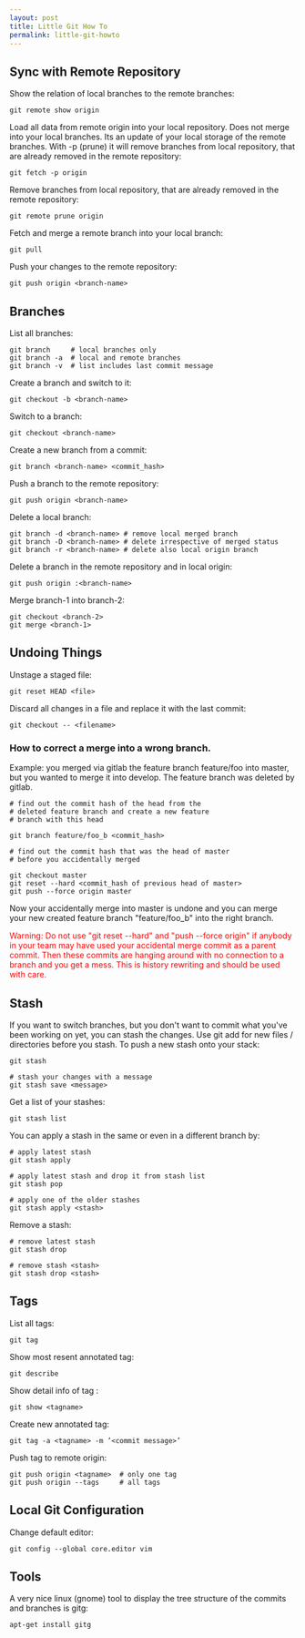 ```yaml
---
layout: post
title: Little Git How To
permalink: little-git-howto
---
```


## Sync with Remote Repository
Show the relation of local branches to the remote branches:

```
git remote show origin
```

Load all data from remote origin into your local repository. Does not merge into your local branches. Its an update of your local storage of the remote branches. With -p (prune) it will remove branches from local repository, that are already removed in the remote repository:

```
git fetch -p origin
```

Remove branches from local repository, that are already removed in the remote repository:

```
git remote prune origin
```

Fetch and merge a remote branch into your local branch:

```
git pull
``` 

Push your changes to the remote repository:

```
git push origin <branch-name>
```

## Branches
List all branches:

```
git branch     # local branches only
git branch -a  # local and remote branches
git branch -v  # list includes last commit message
```

Create a branch and switch to it:

```
git checkout -b <branch-name>
```

Switch to a branch:

```
git checkout <branch-name>
```

Create a new branch from a commit:

```
git branch <branch-name> <commit_hash>
```

Push a branch to the remote repository:

```
git push origin <branch-name>
```

Delete a local branch:

```
git branch -d <branch-name> # remove local merged branch
git branch -D <branch-name> # delete irrespective of merged status
git branch -r <branch-name> # delete also local origin branch
``` 

Delete a branch in the remote repository and in local origin:

```
git push origin :<branch-name>
```

Merge branch-1 into branch-2:

```
git checkout <branch-2>
git merge <branch-1>
```

## Undoing Things
Unstage a staged file:

```
git reset HEAD <file>
``` 

Discard all changes in a file and replace it with the last commit:

```
git checkout -- <filename>
```

### How to correct a merge into a wrong branch. 
Example: 
you merged via gitlab the feature branch feature/foo into master, but you wanted to merge it into develop. The feature branch was deleted by gitlab.

```
# find out the commit hash of the head from the 
# deleted feature branch and create a new feature 
# branch with this head

git branch feature/foo_b <commit_hash>

# find out the commit hash that was the head of master
# before you accidentally merged

git checkout master
git reset --hard <commit_hash of previous head of master>
git push --force origin master
```

Now your accidentally merge into master is undone and you can merge your new created feature branch "feature/foo_b" into the right branch.

<font color='red'>
Warning:
Do not use "git reset --hard" and "push --force origin" if anybody in your team may have used your accidental merge commit as a parent commit. Then these commits are hanging around with no connection to a branch and you get a mess. This is history rewriting and should be used with care.
</font>

## Stash
If you want to switch branches, but you don't want to commit what you've been working on yet, you can stash the changes. Use git add for new files / directories before you stash. To push a new stash onto your stack:

```
git stash

# stash your changes with a message
git stash save <message>
```

Get a list of your stashes:

```
git stash list
```

You can apply a stash in the same or even in a different branch by:

```
# apply latest stash
git stash apply  

# apply latest stash and drop it from stash list
git stash pop

# apply one of the older stashes
git stash apply <stash>
```

Remove a stash:

```
# remove latest stash
git stash drop

# remove stash <stash>
git stash drop <stash>
```

## Tags
List all tags:

```
git tag
```

Show most resent annotated tag:

```
git describe
```

Show detail info of tag <tagname>:

```
git show <tagname>
```

Create new annotated tag:

```
git tag -a <tagname> -m ’<commit message>’
```

Push tag to remote origin:

```
git push origin <tagname>  # only one tag	
git push origin --tags     # all tags
```

## Local Git Configuration

Change default editor:

```
git config --global core.editor vim
```

## Tools
A very nice linux (gnome) tool to display the tree structure of the commits and branches is gitg:

```
apt-get install gitg
```
